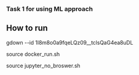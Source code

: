 ### Task 1 for using ML approach

## How to run

gdown --id 1I8m8o0a9fqeLQz09__tclsQaG4ea8uDL

source docker_run.sh

source jupyter_no_broswer.sh
